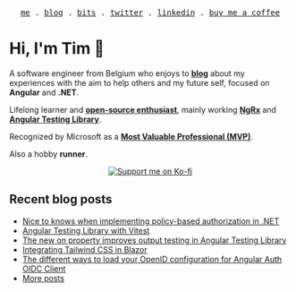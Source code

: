 <p align="center">
<samp>
<a href="https://timdeschryver.dev">me</a> .
<a href="https://timdeschryver.dev/blog">blog</a> .
<a href="https://timdeschryver.dev/bits">bits</a> .
<a href="https://timdeschryver.dev/twitter">twitter</a> .
<a href="https://timdeschryver.dev/linkedin">linkedin</a> .
<a href="https://ko-fi.com/timdeschryver">buy me a coffee</a>
</samp>
</p>

# Hi, I'm Tim 👋

A software engineer from Belgium who enjoys to **[blog](https://timdeschryver.dev/blog)** about
my experiences with the aim to help others and my future self, focused on
**Angular** and **.NET**.

Lifelong learner and **[open-source enthusiast](https://github.com/timdeschryver)**, mainly working **[NgRx](https://ngrx.io/)** and **[Angular Testing Library](https://testing-library.com/docs/angular-testing-library/)**.

Recognized by Microsoft as a **[Most Valuable Professional (MVP)](https://mvp.microsoft.com/en-us/PublicProfile/5004452?fullName=Tim%20Deschryver)**.

Also a hobby **runner**.

<div align="center">
<a href="https://ko-fi.com/timdeschryver">
<img src="https://ko-fi.com/img/githubbutton_sm.svg" alt="Support me on Ko-fi"  />
</a>  
</div>

<!-- prettier-ignore-start -->
<!-- BLOG:START -->

## Recent blog posts

- [Nice to knows when implementing policy-based authorization in .NET](https://timdeschryver.dev/blog/nice-to-knows-when-implementing-policy-based-authorization-in-net)
- [Angular Testing Library with Vitest](https://timdeschryver.dev/blog/angular-testing-library-with-vitest)
- [The new on property improves output testing in Angular Testing Library](https://timdeschryver.dev/blog/the-new-on-property-improves-output-testing-in-angular-testing-library)
- [Integrating Tailwind CSS in Blazor](https://timdeschryver.dev/blog/integrating-tailwind-css-in-blazor)
- [The different ways to load your OpenID configuration for Angular Auth OIDC Client](https://timdeschryver.dev/blog/the-different-ways-to-load-your-openid-configuration-for-angular-auth-oidc-client)
- [More posts](https://timdeschryver.dev/blog)

<!-- BLOG:END -->
<!-- prettier-ignore-end -->
